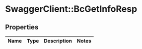 # SwaggerClient::BcGetInfoResp

## Properties
Name | Type | Description | Notes
------------ | ------------- | ------------- | -------------


